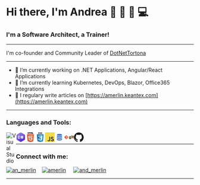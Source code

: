 # Hi there, I'm Andrea 👋 :pizza: :beer: :computer: 

### I'm a Software Architect, a Trainer!

---

I'm co-founder and Community Leader of   [DotNetTortona](https://dotnettortona.net)

-----

- 🔭 I’m currently working on .NET Applications, Angular/React Applications
- 🌱 I’m currently learning Kubernetes, DevOps, Blazor, Office365 Integrations
- 📝 I regulary write articles on [https://amerlin.keantex.com](https://amerlin.keantex.com)

-----

### Languages and Tools:

<p><img align="left" alt="Visual Studio" width="26px" src="https://camo.githubusercontent.com/1f7f5ad54118605441b48edb55c26b7c0a75cc5162e22a370a868abdbeb366b6/68747470733a2f2f76697375616c73747564696f2e6d6963726f736f66742e636f6d2f77702d636f6e74656e742f75706c6f6164732f323031392f30362f4272616e6456697375616c53747564696f57696e323031392d332e737667" data-canonical-src="https://visualstudio.microsoft.com/wp-content/uploads/2019/06/BrandVisualStudioWin2019-3.svg" style="max-width: 100%;"></p>
<p><a target="_blank" rel="noopener noreferrer" href="https://raw.githubusercontent.com/github/explore/80688e429a7d4ef2fca1e82350fe8e3517d3494d/topics/csharp/csharp.png"><img align="left" alt="C#" width="26px" src="https://raw.githubusercontent.com/github/explore/80688e429a7d4ef2fca1e82350fe8e3517d3494d/topics/csharp/csharp.png" style="max-width:100%;"></a></p>
<p></p>
<p></p>
<p><a target="_blank" rel="noopener noreferrer" href="https://raw.githubusercontent.com/github/explore/80688e429a7d4ef2fca1e82350fe8e3517d3494d/topics/html/html.png"><img align="left" alt="HTML5" width="26px" src="https://raw.githubusercontent.com/github/explore/80688e429a7d4ef2fca1e82350fe8e3517d3494d/topics/html/html.png" style="max-width:100%;"></a></p>
<p><a target="_blank" rel="noopener noreferrer" href="https://raw.githubusercontent.com/github/explore/80688e429a7d4ef2fca1e82350fe8e3517d3494d/topics/css/css.png"><img align="left" alt="CSS3" width="26px" src="https://raw.githubusercontent.com/github/explore/80688e429a7d4ef2fca1e82350fe8e3517d3494d/topics/css/css.png" style="max-width:100%;"></a></p>
<p><a target="_blank" rel="noopener noreferrer" href="https://raw.githubusercontent.com/github/explore/80688e429a7d4ef2fca1e82350fe8e3517d3494d/topics/javascript/javascript.png"><img align="left" alt="JavaScript" width="26px" src="https://raw.githubusercontent.com/github/explore/80688e429a7d4ef2fca1e82350fe8e3517d3494d/topics/javascript/javascript.png" style="max-width:100%;"></a></p>
<p><a target="_blank" rel="noopener noreferrer" href="https://raw.githubusercontent.com/github/explore/80688e429a7d4ef2fca1e82350fe8e3517d3494d/topics/sql/sql.png"><img align="left" alt="SQL" width="26px" src="https://raw.githubusercontent.com/github/explore/80688e429a7d4ef2fca1e82350fe8e3517d3494d/topics/sql/sql.png" style="max-width:100%;"></a></p>
<p><a target="_blank" rel="noopener noreferrer" href="https://raw.githubusercontent.com/github/explore/80688e429a7d4ef2fca1e82350fe8e3517d3494d/topics/git/git.png"><img align="left" alt="Git" width="26px" src="https://raw.githubusercontent.com/github/explore/80688e429a7d4ef2fca1e82350fe8e3517d3494d/topics/git/git.png" style="max-width:100%;"></a></p>
<p><a target="_blank" rel="noopener noreferrer" href="https://raw.githubusercontent.com/github/explore/78df643247d429f6cc873026c0622819ad797942/topics/github/github.png"><img align="left" alt="GitHub" width="26px" src="https://raw.githubusercontent.com/github/explore/78df643247d429f6cc873026c0622819ad797942/topics/github/github.png" style="max-width:100%;"></a></p>
<br>

-----

### Connect with me:

<a href="https://twitter.com/an_merlin" target="blank"><img align="center" src="https://cdn.jsdelivr.net/npm/simple-icons@3.0.1/icons/twitter.svg" alt="an_merlin" height="30" width="30" /></a> &nbsp; &nbsp;<a href="https://linkedin.com/in/amerlin" target="blank"><img align="center" src="https://cdn.jsdelivr.net/npm/simple-icons@3.0.1/icons/linkedin.svg" alt="amerlin" height="30" width="30" /></a> &nbsp; &nbsp; <a href="https://instagram.com/and_merlin" target="blank"><img align="center" src="https://cdn.jsdelivr.net/npm/simple-icons@3.0.1/icons/instagram.svg" alt="and_merlin" height="30" width="30" /></a> &nbsp; &nbsp;

-----



<!--
**amerlin/amerlin** is a ✨ _special_ ✨ repository because its `README.md` (this file) appears on your GitHub profile.

Here are some ideas to get you started:



- 👯 I’m looking to collaborate on ...
- 🤔 I’m looking for help with ...
- 💬 Ask me about ...
- 📫 How to reach me: ...
- 😄 Pronouns: ...
- ⚡ Fun fact: ...
-->
